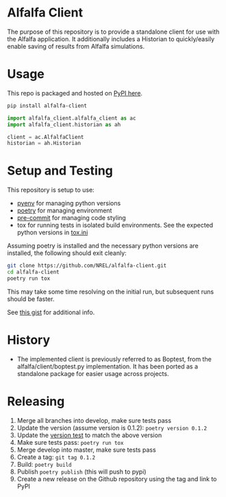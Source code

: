 # Alfalfa Client

The purpose of this repository is to provide a standalone client for use with the Alfalfa application.  It additionally includes a Historian to quickly/easily enable saving of results from Alfalfa simulations.

# Usage

This repo is packaged and hosted on [PyPI here](https://pypi.org/project/alfalfa-client/).

```bash
pip install alfalfa-client
```

```python
import alfalfa_client.alfalfa_client as ac
import alfalfa_client.historian as ah

client = ac.AlfalfaClient
historian = ah.Historian
```

# Setup and Testing
This repository is setup to use:
- [pyenv](https://github.com/pyenv/pyenv#installation) for managing python versions
- [poetry](https://python-poetry.org/docs/#installation) for managing environment
- [pre-commit](https://pre-commit.com/#install) for managing code styling
- tox for running tests in isolated build environments.  See the expected python versions in [tox.ini](./tox.ini)

Assuming poetry is installed and the necessary python versions are installed, the following should exit cleanly:
```bash
git clone https://github.com/NREL/alfalfa-client.git
cd alfalfa-client
poetry run tox
```

This may take some time resolving on the initial run, but subsequent runs should be faster.

See [this gist](https://gist.github.com/corymosiman12/26fb682df2d36b5c9155f344eccbe404) for additional info.


# History
- The implemented client is previously referred to as Boptest, from the alfalfa/client/boptest.py implementation.  It has been ported as a standalone package for easier usage across projects.

# Releasing
1. Merge all branches into develop, make sure tests pass
1. Update the version (assume version is 0.1.2): `poetry version 0.1.2`
1. Update the [version test](./tests/test_version.py) to match the above version
1. Make sure tests pass: `poetry run tox`
1. Merge develop into master, make sure tests pass
1. Create a tag: `git tag 0.1.2`
1. Build: `poetry build`
1. Publish `poetry publish` (this will push to pypi)
1. Create a new release on the Github repository using the tag and link to PyPI

